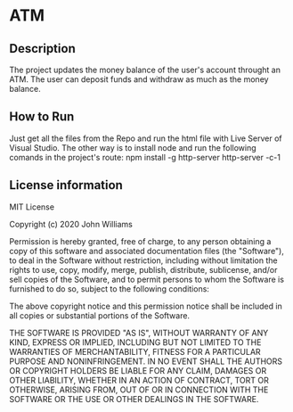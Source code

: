 # ATM

## Description

The project updates the money balance of the user's account throught an ATM. The user can deposit funds and withdraw as much as the money balance.

## How to Run

Just get all the files from the Repo and run the html file with Live Server of Visual Studio. The other way is to install node and run the following comands in the project's route:
npm install -g http-server
http-server -c-1

## License information

MIT License

Copyright (c) 2020 John Williams

Permission is hereby granted, free of charge, to any person obtaining a copy
of this software and associated documentation files (the "Software"), to deal
in the Software without restriction, including without limitation the rights
to use, copy, modify, merge, publish, distribute, sublicense, and/or sell
copies of the Software, and to permit persons to whom the Software is
furnished to do so, subject to the following conditions:

The above copyright notice and this permission notice shall be included in all
copies or substantial portions of the Software.

THE SOFTWARE IS PROVIDED "AS IS", WITHOUT WARRANTY OF ANY KIND, EXPRESS OR
IMPLIED, INCLUDING BUT NOT LIMITED TO THE WARRANTIES OF MERCHANTABILITY,
FITNESS FOR A PARTICULAR PURPOSE AND NONINFRINGEMENT. IN NO EVENT SHALL THE
AUTHORS OR COPYRIGHT HOLDERS BE LIABLE FOR ANY CLAIM, DAMAGES OR OTHER
LIABILITY, WHETHER IN AN ACTION OF CONTRACT, TORT OR OTHERWISE, ARISING FROM,
OUT OF OR IN CONNECTION WITH THE SOFTWARE OR THE USE OR OTHER DEALINGS IN THE
SOFTWARE.
